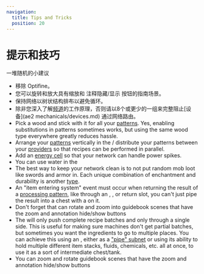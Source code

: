 ```yaml
---
navigation:
  title: Tips and Tricks
  position: 20
---
```


# 提示和技巧

一堆随机的小建议

* 移除 Optifine。
* 您可以旋转和放大具有缩放和 注释隐藏/显示 按钮的指南场景。
* 保持网络以树状结构排布以避免循环。
* 除非您深入了解[频道](ae2-mechanicals/channels.md)的工作原理，否则请以8个或更少的一组来完整阻止[设备](ae2 mechanicals/devices.md)
通过网络路由。
* Pick a wood and stick with it for all your [patterns](items-blocks-machines/patterns.md). Yes, enabling substitutions
  in patterns sometimes works, but using the same wood type everywhere greatly reduces hassle.
* Arrange your [patterns](items-blocks-machines/patterns.md) vertically in the <ItemLink id="pattern_access_terminal" />/
  distribute your patterns between your [providers](items-blocks-machines/pattern_provider.md) so that recipes can be performed in parallel.
* Add an [energy cell](items-blocks-machines/energy_cells.md) so that your network can handle power spikes.
* You can use water in the <ItemLink id="condenser" />
* The best way to keep your network clean is to not put random mob loot like swords and armor in. Each unique combination of
  enchantment and durability is another [type](ae2-mechanics/bytes-and-types.md).
* An "item entering system" event must occur when returning the result of a [processing pattern](items-blocks-machines/patterns.md),
  like through an <ItemLink id="import_bus" />, <ItemLink id="interface" />, or <ItemLink id="pattern_provider" /> return slot,
  you can't just pipe the result into a chest with a <ItemLink id="storage_bus" /> on it.
* Don't forget that can rotate and zoom into guidebook scenes that have the zoom and annotation hide/show buttons
* The <ItemLink id="pattern_provider" /> will only push complete recipe batches and only through a single side. This is useful
  for making sure machines don't get partial batches, but sometimes you want the ingredients to go to multiple places.
  You can achieve this using an <ItemLink id="interface" />, either as a ["pipe" subnet](example-setups/pipe-subnet.md) or using
  its ability to hold multiple different item stacks, fluids, chemicals, etc. all at once, to use it as a sort of intermediate chest/tank.
* You can zoom and rotate guidebook scenes that have the zoom and annotation hide/show buttons